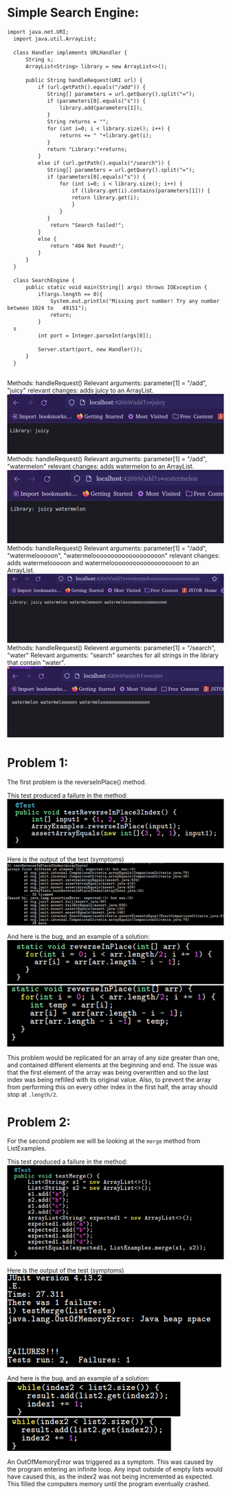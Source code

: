 # Simple Search Engine:
```
import java.net.URI;
  import java.util.ArrayList;
  
  class Handler implements URLHandler {
      String s;
      ArrayList<String> library = new ArrayList<>();
  
      public String handleRequest(URI url) {
          if (url.getPath().equals("/add")) {
             String[] parameters = url.getQuery().split("=");
             if (parameters[0].equals("s")) {
                 library.add(parameters[1]);
             }
             String returns = "";
             for (int i=0; i < library.size(); i++) {
                 returns += " "+library.get(i);
             }
             return "Library:"+returns;
          }
          else if (url.getPath().equals("/search")) {
             String[] parameters = url.getQuery().split("=");
             if (parameters[0].equals("s")) {
                 for (int i=0; i < library.size(); i++) {
                     if (library.get(i).contains(parameters[1])) {
                     return library.get(i);
                     }
                 }
             }
              return "Search failed!";
          }
          else {
              return "404 Not Found!";
          }
      }
  }
  
  class SearchEngine {
      public static void main(String[] args) throws IOException {
          if(args.length == 0){
              System.out.println("Missing port number! Try any number between 1024 to   49151");
              return;
          }
  s
          int port = Integer.parseInt(args[0]);
  
          Server.start(port, new Handler());
      }
  }


```
Methods: handleRequest()
Relevant arguments: parameter[1] = "/add", "juicy"
relevant changes: adds juicy to an ArrayList.
![Image](/lab3_images/Lab3-SE1.png)
Methods: handleRequest()
Relevant arguments: parameter[1] = "/add", "watermelon"
relevant changes: adds watermelon to an ArrayList.
![Image](/lab3_images/Lab3-SE2.png)
Methods: handleRequest()
Relevant arguments: parameter[1] = "/add", "watermelooooon", "watermelooooooooooooooooooon"
relevant changes: adds watermelooooon and watermelooooooooooooooooooon to an ArrayList.
![Image](/lab3_images/Lab3-SE3.png)
Methods: handleRequest()
Relevent arguments: parameter[1] = "/search", "water"
Relevant arguments: "search" searches for all strings in the library that contain "water".
![Image](/lab3_images/Lab3-SE4.png)






# Problem 1:
The first problem is the reverseInPlace() method.

This test produced a failure in the method:
![Image](/lab3_images/Lab3-p1-test.png)

Here is the output of the test (symptoms)
![Image](/lab3_images/Lab3-p1-symptoms.png)

And here is the bug, and an example of a solution:
![Image](/lab3_images/Lab3-p1-bug.png)
![Image](/lab3_images/Lab3-p1-sln.png)

This problem would be replicated for an array of any size greater than one, and contained different elements at the beginning and end. The issue was that the first element of the array was being overwritten and so the last index was being refilled with its original value. Also, to prevent the array from performing this on every other index in the first half, the array should stop at `.length/2`.

# Problem 2:
For the second problem we will be looking at the `merge` method from ListExamples.


This test produced a failure in the method:
![Image](/lab3_images/Lab3-p2-test.png)

Here is the output of the test (symptoms)
![Image](/lab3_images/Lab3-p2-symptoms.png)

And here is the bug, and an example of a solution:
![Image](/lab3_images/Lab3-p2-bug.png)
![Image](/lab3_images/Lab3-p2-sln.png)

An OutOfMemoryError was triggered as a symptom. This was caused by the program entering an infinite loop. Any input outside of empty lists would have caused this, as the index2 was not being incremented as expected. This filled the computers memory until the program eventually crashed.